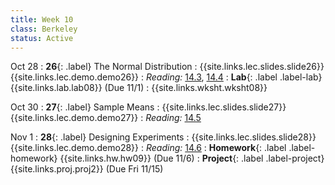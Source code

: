 ```yaml
---
title: Week 10
class: Berkeley
status: Active
---
```


Oct 28
: **26**{: .label} The Normal Distribution
    : {{site.links.lec.slides.slide26}} {{site.links.lec.demo.demo26}}
: _Reading:_ [14.3](https://inferentialthinking.com/chapters/14/3/SD_and_the_Normal_Curve.html), [14.4](https://inferentialthinking.com/chapters/14/4/Central_Limit_Theorem.html)
: **Lab**{: .label .label-lab} {{site.links.lab.lab08}} (Due 11/1)
  : {{site.links.wksht.wksht08}}

Oct 30
: **27**{: .label} Sample Means
    : {{site.links.lec.slides.slide27}} {{site.links.lec.demo.demo27}}
: _Reading:_ [14.5](https://inferentialthinking.com/chapters/14/5/Variability_of_the_Sample_Mean.html)

Nov 1
: **28**{: .label} Designing Experiments
  : {{site.links.lec.slides.slide28}} {{site.links.lec.demo.demo28}}
: _Reading:_ [14.6](https://inferentialthinking.com/chapters/14/6/Choosing_a_Sample_Size.html)
: **Homework**{: .label .label-homework} {{site.links.hw.hw09}} (Due 11/6)
: **Project**{: .label .label-project} {{site.links.proj.proj2}} (Due Fri 11/15)